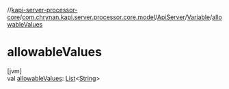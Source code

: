 //[kapi-server-processor-core](../../../../index.md)/[com.chrynan.kapi.server.processor.core.model](../../index.md)/[ApiServer](../index.md)/[Variable](index.md)/[allowableValues](allowable-values.md)

# allowableValues

[jvm]\
val [allowableValues](allowable-values.md): [List](https://kotlinlang.org/api/latest/jvm/stdlib/kotlin.collections/-list/index.html)&lt;[String](https://kotlinlang.org/api/latest/jvm/stdlib/kotlin/-string/index.html)&gt;
